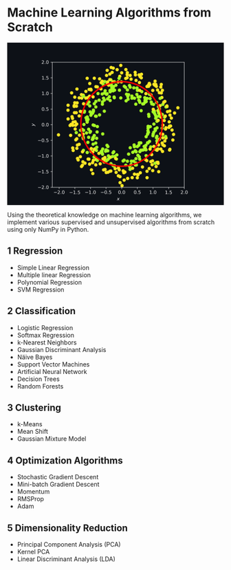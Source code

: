 # Machine Learning Algorithms from Scratch
<p align="center">
	<img src="./2 Classification/1 Logistic Regression/logit_application.png" width="600" align="center">
</p>

Using the theoretical knowledge on machine learning algorithms, we implement various supervised and unsupervised algorithms from scratch using only NumPy in Python.

## 1 Regression
* Simple Linear Regression
* Multiple linear Regression
* Polynomial Regression
* SVM Regression

## 2 Classification
* Logistic Regression
* Softmax Regression
* k-Nearest Neighbors
* Gaussian Discriminant Analysis
* Näive Bayes
* Support Vector Machines
* Artificial Neural Network
* Decision Trees
* Random Forests

## 3 Clustering
* k-Means
* Mean Shift
* Gaussian Mixture Model

## 4 Optimization Algorithms
* Stochastic Gradient Descent
* Mini-batch Gradient Descent
* Momentum
* RMSProp
* Adam

## 5 Dimensionality Reduction
* Principal Component Analysis (PCA)
* Kernel PCA
* Linear Discriminant Analysis (LDA)